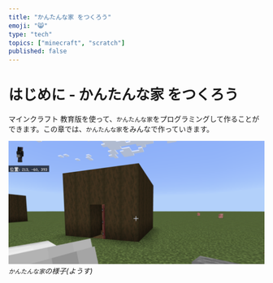 ```yaml
---
title: "かんたんな家 をつくろう"
emoji: "😸"
type: "tech"
topics: ["minecraft", "scratch"]
published: false
---
```


# はじめに - かんたんな家 をつくろう
マインクラフト 教育版を使って、`かんたんな家`をプログラミングして作ることができます。この章では、`かんたんな家`をみんなで作っていきます。

![](/images/11_simple_house_build_town/2024-01-10-06-23-43.png)
*`かんたんな家`の様子(ようす)*

# 